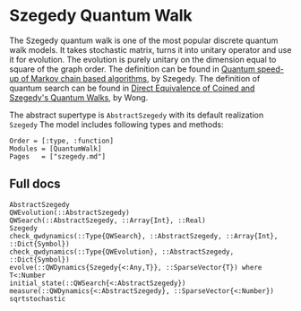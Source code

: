# Szegedy Quantum Walk

The Szegedy quantum walk is one of the most popular discrete quantum walk models. It takes stochastic matrix, turns it into unitary operator and use it for evolution. The evolution is purely unitary on the dimension equal to square of the graph order. The definition can be found in [Quantum speed-up of Markov chain based algorithms](http://ieeexplore.ieee.org/abstract/document/1366222/), by Szegedy. The definition of quantum search can be found in [Direct Equivalence of Coined and Szegedy's Quantum Walks](https://arxiv.org/abs/1611.02238), by Wong.

The abstract supertype is `AbstractSzegedy` with its default realization `Szegedy`
The model includes following types and methods:

```@index
Order = [:type, :function]
Modules = [QuantumWalk]
Pages   = ["szegedy.md"]
```

## Full docs

```@docs
AbstractSzegedy
QWEvolution(::AbstractSzegedy)
QWSearch(::AbstractSzegedy, ::Array{Int}, ::Real)
Szegedy
check_qwdynamics(::Type{QWSearch}, ::AbstractSzegedy, ::Array{Int}, ::Dict{Symbol})
check_qwdynamics(::Type{QWEvolution}, ::AbstractSzegedy, ::Dict{Symbol})
evolve(::QWDynamics{Szegedy{<:Any,T}}, ::SparseVector{T}) where T<:Number
initial_state(::QWSearch{<:AbstractSzegedy})
measure(::QWDynamics{<:AbstractSzegedy}, ::SparseVector{<:Number})
sqrtstochastic
```
